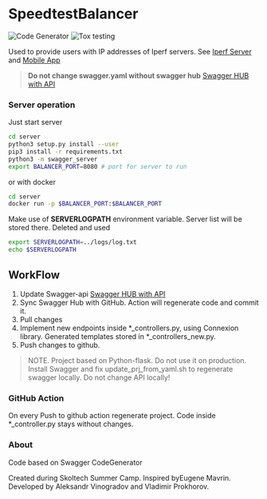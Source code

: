 # SpeedtestBalancer

![Code Generator](https://github.com/AleksandrVin/SpeedtestBalancer/actions/workflows/swagger_gen.yaml/badge.svg)
![Tox testing](https://github.com/AleksandrVin/SpeedtestBalancer/actions/workflows/tox_testing.yaml/badge.svg)

Used to provide users with IP addresses of Iperf servers.
See [Iperf Server](https://github.com/SkoltechSummerCamp/SpeedtestService) and [Mobile App](https://github.com/SkoltechSummerCamp/SpeedtestApplication)

> __Do not change swagger.yaml without swagger hub__
[Swagger HUB with API](https://app.swaggerhub.com/apis/vsasha1305/Skoltech_OpenRAN_5G_Group_Balancer_API/0.0.1-oas3)


### Server operation 

Just start server

```bash
cd server
python3 setup.py install --user
pip3 install -r requirements.txt
python3 -m swagger_server
export BALANCER_PORT=8080 # port for server to run
```

or with docker

```bash
cd server
docker run -p $BALANCER_PORT:$BALANCER_PORT
```

Make use of __SERVERLOGPATH__ environment variable. Server list will be stored there. Deleted and used

```bash
export SERVERLOGPATH=../logs/log.txt
echo $SERVERLOGPATH
```

## WorkFlow

1. Update Swagger-api
[Swagger HUB with API](https://app.swaggerhub.com/apis/vsasha1305/Skoltech_OpenRAN_5G_Group_Balancer_API/0.0.1-oas3)
2. Sync Swagger Hub with GitHub. Action will regenerate code and commit it.
3. Pull changes
4. Implement new endpoints inside *_controllers.py, using Connexion library. Generated templates stored in *_controllers_new.py.
5. Push changes to github. 

> NOTE. Project based on Python-flask. Do not use it on production.
> Install Swagger and fix update_prj_from_yaml.sh to regenerate swagger locally. Do not change API locally!

### GitHub Action

On every Push to github action regenerate project. Code inside *_controller.py stays without changes.

### About

Code based on Swagger CodeGenerator

Created during Skoltech Summer Camp. Inspired byEugene Mavrin.
Developed by Aleksandr Vinogradov and Vladimir Prokhorov.